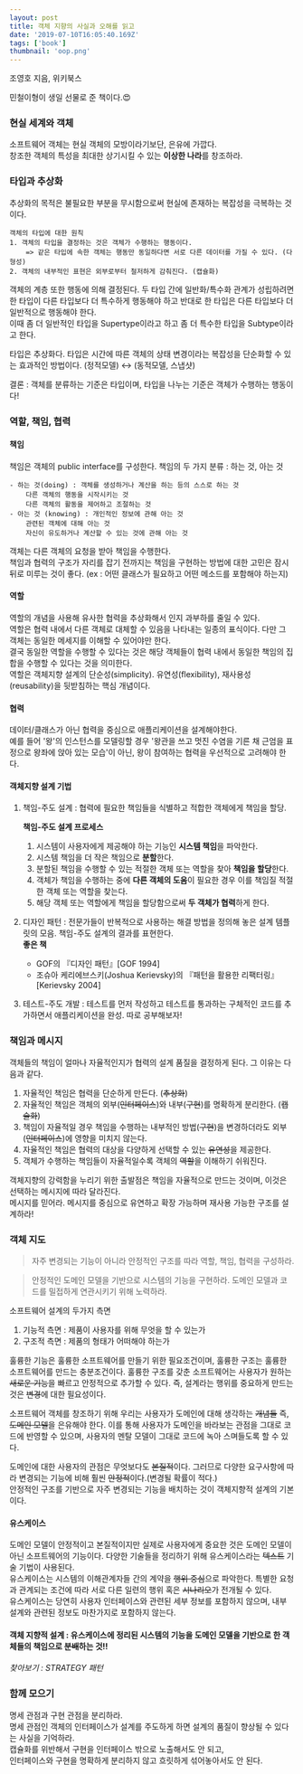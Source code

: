```yaml
---
layout: post
title: 객체 지향의 사실과 오해를 읽고
date: '2019-07-10T16:05:40.169Z'
tags: ['book']
thumbnail: 'oop.png'
---
```


조영호 지음, 위키북스

민철이형이 생일 선물로 준 책이다.😍

### **현실 세계와 객체**

소프트웨어 객체는 현실 객체의 모방이라기보단, 은유에 가깝다.<br>
창조한 객체의 특성을 최대한 상기시킬 수 있는 **이상한 나라**를 창조하라.

### **타입과 추상화**

추상화의 목적은 불필요한 부분을 무시함으로써 현실에 존재하는 복잡성을 극복하는 것이다.

    객체의 타입에 대한 원칙
    1. 객체의 타입을 결정하는 것은 객체가 수행하는 행동이다.
        => 같은 타입에 속한 객체는 행동만 동일하다면 서로 다른 데이터를 가질 수 있다. (다형성)
    2. 객체의 내부적인 표현은 외부로부터 철저하게 감춰진다. (캡슐화)

객체의 계층 또한 행동에 의해 결정된다. 두 타입 간에 일반화/특수화 관계가 성립하려면 한 타입이 다른 타입보다 더 특수하게 행동해야 하고 반대로 한 타입은 다른 타입보다 더 일반적으로 행동해야 한다.<br>
이때 좀 더 일반적인 타입을 Supertype이라고 하고 좀 더 특수한 타입을 Subtype이라고 한다.

타입은 추상화다. 타입은 시간에 따른 객체의 상태 변경이라는 복잡성을 단순화할 수 있는 효과적인 방법이다. (정적모델) ↔ (동적모델, 스냅샷)

결론 : 객체를 분류하는 기준은 타입이며, 타입을 나누는 기준은 객체가 수행하는 행동이다!

### **역할, 책임, 협력**

#### **책임**

책임은 객체의 public interface를 구성한다.
책임의 두 가지 분류 : 하는 것, 아는 것

    - 하는 것(doing) : 객체를 생성하거나 계산을 하는 등의 스스로 하는 것
        다른 객체의 행동을 시작시키는 것
        다른 객체의 활동을 제어하고 조절하는 것
    - 아는 것 (knowing) : 개인적인 정보에 관해 아는 것
        관련된 객체에 대해 아는 것
        자신이 유도하거나 계산할 수 있는 것에 관해 아는 것

객체는 다른 객체의 요청을 받아 책임을 수행한다.<br>
책임과 협력의 구조가 자리를 잡기 전까지는 책임을 구현하는 방법에 대한 고민은 잠시 뒤로 미루는 것이 좋다. (ex : 어떤 클래스가 필요하고 어떤 메소드를 포함해야 하는지)

#### **역할**

역할의 개념을 사용해 유사한 협력을 추상화해서 인지 과부하를 줄일 수 있다.<br>
역할은 협력 내에서 다른 객체로 대체할 수 있음을 나타내는 일종의 표식이다. 다만 그 객체는 동일한 메세지를 이해할 수 있어야만 한다.<br>
결국 동일한 역할을 수행할 수 있다는 것은 해당 객체들이 협력 내에서 동일한 책임의 집합을 수행할 수 있다는 것을 의미한다.<br>
역할은 객체지향 설계의 단순성(simplicity). 유연성(flexibility), 재사용성(reusability)을 뒷받침하는 핵심 개념이다.

#### **협력**

데이터/클래스가 아닌 협력을 중심으로 애플리케이션을 설계해야한다.<br>
예를 들어 '왕'의 인스턴스를 모델링할 경우 '왕관을 쓰고 멋진 수염을 기른 채 근엄을 표정으로 왕좌에 앉아 있는 모습'이 아닌, 왕이 참여하는 협력을 우선적으로 고려해야 한다.

#### **객체지향 설계 기법**

1. 책임-주도 설계 : 협력에 필요한 책임들을 식별하고 적합한 객체에게 책임을 할당.

   **책임-주도 설계 프로세스**<br>

   1. 시스템이 사용자에게 제공해야 하는 기능인 **시스템 책임**을 파악한다.<br>
   2. 시스템 책임을 더 작은 책임으로 **분할**한다.<br>
   3. 분할된 책임을 수행할 수 있는 적절한 객체 또는 역할을 찾아 **책임을 할당**한다.<br>
   4. 객체가 책임을 수행하는 중에 **다른 객체의 도움**이 필요한 경우 이를 책임질 적절한 객체 또는 역할을 찾는다.<br>
   5. 해당 객체 또는 역할에게 책임을 할당함으로써 **두 객체가 협력**하게 한다.
      <br>

2. 디자인 패턴 : 전문가들이 반복적으로 사용하는 해결 방법을 정의해 놓은 설계 템플릿의 모음. 책임-주도 설계의 결과를 표현한다.<br>
   **좋은 책**

   - GOF의 『디자인 패턴』[GOF 1994]
   - 조슈아 케리에브스키(Joshua Kerievsky)의 『패턴을 활용한 리팩터링』[Kerievsky 2004]

3. 테스트-주도 개발 : 테스트를 먼저 작성하고 테스트를 통과하는 구체적인 코드를 추가하면서 애플리케이션을 완성. 따로 공부해보자!

### **책임과 메시지**

객체들의 책임이 얼마나 자율적인지가 협력의 설계 품질을 결정하게 된다. 그 이유는 다음과 같다.

1. 자율적인 책임은 협력을 단순하게 만든다. (~~추상화~~)
2. 자율적인 책임은 객체의 외부(~~인터페이스~~)와 내부(~~구현~~)를 명확하게 분리한다. (~~캡슐화~~)
3. 책임이 자율적일 경우 책임을 수행하는 내부적인 방법(~~구현~~)을 변경하더라도 외부(~~인터페이스~~)에 영향을 미치지 않는다.
4. 자율적인 책임은 협력의 대상을 다양하게 선택할 수 있는 ~~유연성~~을 제공한다.
5. 객체가 수행하는 책임들이 자율적일수록 객체의 ~~역할~~을 이해하기 쉬워진다.

객체지향의 강력함을 누리기 위한 출발점은 책임을 자율적으로 만드는 것이며, 이것은 선택하는 메시지에 따라 달라진다.<br>
메시지를 믿어라. 메시지를 중심으로 유연하고 확장 가능하며 재사용 가능한 구조를 설계하라!

### **객체 지도**

> 자주 변경되는 기능이 아니라 안정적인 구조를 따라 역할, 책임, 협력을 구성하라.

> 안정적인 도메인 모델을 기반으로 시스템의 기능을 구현하라. 도메인 모델과 코드를 밀접하게 연관시키기 위해 노력하라.

소프트웨어 설계의 두가지 측면

1. 기능적 측면 : 제품이 사용자를 위해 무엇을 할 수 있는가
2. 구조적 측면 : 제품의 형태가 어떠해야 하는가

훌륭한 기능은 훌륭한 소프트웨어를 만들기 위한 필요조건이며, 훌륭한 구조는 훌륭한 소프트웨어를 만드는 충분조건이다. 훌륭한 구조를 갖춘 소프트웨어는 사용자가 원하는 ~~새로운 기능~~을 빠르고 안정적으로 추가할 수 있다. 즉, 설계라는 행위를 중요하게 만드는 것은 ~~변경~~에 대한 필요성이다.

소프트웨어 객체를 창조하기 위해 우리는 사용자가 도메인에 대해 생각하는 ~~개념들~~ 즉, ~~도메인 모델~~을 은유해야 한다. 이를 통해 사용자가 도메인을 바라보는 관점을 그대로 코드에 반영할 수 있으며, 사용자의 멘탈 모델이 그대로 코드에 녹아 스며들도록 할 수 있다.

도메인에 대한 사용자의 관점은 무엇보다도 ~~본질적~~이다. 그러므로 다양한 요구사항에 따라 변경되는 기능에 비해 훨씬 ~~안정적~~이다.(변경될 확률이 적다.)<br>
안정적인 구조를 기반으로 자주 변경되는 기능을 배치하는 것이 객체지향적 설계의 기본이다.

#### **유스케이스**

도메인 모델이 안정적이고 본질적이지만 실제로 사용자에게 중요한 것은 도메인 모델이 아닌 소프트웨어의 기능이다. 다양한 기술들을 정리하기 위해 유스케이스라는 ~~텍스트~~ 기술 기법이 사용된다.<br>
유스케이스는 시스템의 이해관계자들 간의 계약을 ~~행위 중심~~으로 파악한다. 특별한 요청과 관계되는 조건에 따라 서로 다른 일련의 행위 혹은 ~~시나리오~~가 전개될 수 있다.<br>
유스케이스는 당연히 사용자 인터페이스와 관련된 세부 정보를 포함하지 않으며, 내부 설계와 관련된 정보도 마찬가지로 포함하지 않는다.

#### **객체 지향적 설계** : 유스케이스에 정리된 시스템의 기능을 도메인 모델을 기반으로 한 객체들의 책임으로 ~~분배~~하는 것!!

_찾아보기 : STRATEGY 패턴_

### **함께 모으기**

명세 관점과 구현 관점을 분리하라.<br>
명세 관점인 객체의 인터페이스가 설계를 주도하게 하면 설계의 품질이 향상될 수 있다는 사실을 기억하라.<br>
캡슐화를 위반해서 구현을 인터페이스 밖으로 노출해서도 안 되고,<br>
인터페이스와 구현을 명확하게 분리하지 않고 흐릿하게 섞어놓아서도 안 된다.
